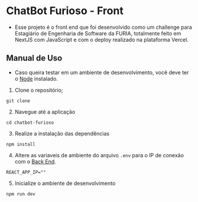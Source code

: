 #  ChatBot Furioso - Front 
- Esse projeto é o front end que foi desenvolvido como um challenge para Estagiário de Engenharia de Software da FURIA, totalmente feito em NextJS com JavaScript e com o deploy realizado na plataforma Vercel.

## Manual de Uso
- Caso queira testar em um ambiente de desenvolvimento, você deve ter o [Node](https://nodejs.org/) instalado.
1. Clone o repositório;
```
git clone
```
2. Navegue até a aplicação
```
cd chatbot-furioso
```
3. Realize a instalação das dependências
```
npm install
```
4. Altere as variaveis de ambiente do arquivo `.env` para o IP de conexão com o [Back End](https://github.com/leonardorscarpitta/chatbot-furioso/back-end).
```env
REACT_APP_IP=""
```
5. Inicialize o ambiente de desenvolvimento
```
npm run dev
```
